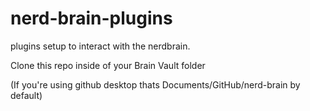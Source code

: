 # nerd-brain-plugins

plugins setup to interact with the nerdbrain.

Clone this repo inside of your Brain Vault folder 

(If you're using github desktop thats Documents/GitHub/nerd-brain by default)

